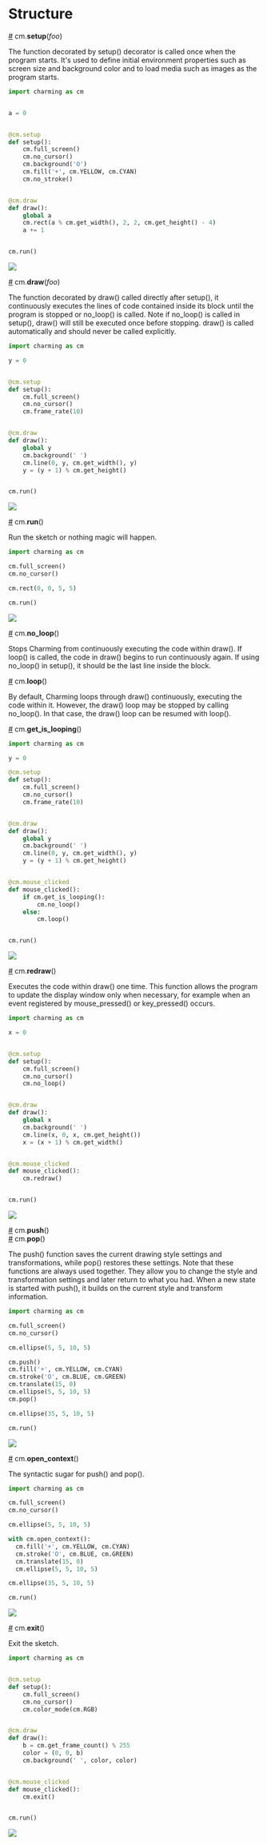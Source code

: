 # Structure

<a name="setup" href="#setup">#</a> cm.**setup**(*foo*)

The function decorated by setup() decorator is called once when the program starts. It's used to define initial environment properties such as screen size and background color and to load media such as images as the program starts.

```py
import charming as cm


a = 0


@cm.setup
def setup():
    cm.full_screen()
    cm.no_cursor()
    cm.background('O')
    cm.fill('+', cm.YELLOW, cm.CYAN)
    cm.no_stroke()


@cm.draw
def draw():
    global a
    cm.rect(a % cm.get_width(), 2, 2, cm.get_height() - 4)
    a += 1


cm.run()
```

<img src="https://raw.githubusercontent.com/gh2hq/public-files/master/test_setup.gif" />

<a name="draw" href="#draw">#</a> cm.**draw**(*foo*)

The function decorated by draw() called directly after setup(), it continuously executes the lines of code contained inside its block until the program is stopped or no_loop() is called. Note if no_loop() is called in setup(), draw() will still be executed once before stopping. draw() is called automatically and should never be called explicitly.

```py
import charming as cm

y = 0


@cm.setup
def setup():
    cm.full_screen()
    cm.no_cursor()
    cm.frame_rate(10)


@cm.draw
def draw():
    global y
    cm.background(' ')
    cm.line(0, y, cm.get_width(), y)
    y = (y + 1) % cm.get_height()


cm.run()
```

<img src="https://raw.githubusercontent.com/gh2hq/public-files/master/test_draw.gif" />

<a name="run" href="#run">#</a> cm.**run**()

Run the sketch or nothing magic will happen.

```py
import charming as cm

cm.full_screen()
cm.no_cursor()

cm.rect(0, 0, 5, 5)

cm.run()
```

<img src="https://raw.githubusercontent.com/gh2hq/public-files/master/test_run.png" />

<a name="no_loop" href="#no_loop">#</a> cm.**no_loop**()

Stops Charming from continuously executing the code within draw(). If loop() is called, the code in draw() begins to run continuously again. If using no_loop() in setup(), it should be the last line inside the block.

<a name="loop" href="#loop">#</a> cm.**loop**()

By default, Charming loops through draw() continuously, executing the code within it. However, the draw() loop may be stopped by calling no_loop(). In that case, the draw() loop can be resumed with loop().

<a name="get_is_looping" href="#get_is_looping">#</a> cm.**get_is_looping**()

```py
import charming as cm

y = 0

@cm.setup
def setup():
    cm.full_screen()
    cm.no_cursor()
    cm.frame_rate(10)


@cm.draw
def draw():
    global y
    cm.background(' ')
    cm.line(0, y, cm.get_width(), y)
    y = (y + 1) % cm.get_height()


@cm.mouse_clicked
def mouse_clicked():
    if cm.get_is_looping():
        cm.no_loop()
    else:
        cm.loop()


cm.run()
```

<img src="https://raw.githubusercontent.com/gh2hq/public-files/master/test_loop.gif" />

<a name="redraw" href="#redraw">#</a> cm.**redraw**()

Executes the code within draw() one time. This function allows the program to update the display window only when necessary, for example when an event registered by mouse_pressed() or key_pressed() occurs.

```py
import charming as cm

x = 0


@cm.setup
def setup():
    cm.full_screen()
    cm.no_cursor()
    cm.no_loop()


@cm.draw
def draw():
    global x
    cm.background(' ')
    cm.line(x, 0, x, cm.get_height())
    x = (x + 1) % cm.get_width()


@cm.mouse_clicked
def mouse_clicked():
    cm.redraw()


cm.run()
```

<img src="https://raw.githubusercontent.com/gh2hq/public-files/master/test_redraw.gif" />

<a name="push" href="#push">#</a> cm.**push**() <br/>
<a name="pop" href="#pop">#</a> cm.**pop**()

The push() function saves the current drawing style settings and transformations, while pop() restores these settings. Note that these functions are always used together. They allow you to change the style and transformation settings and later return to what you had. When a new state is started with push(), it builds on the current style and transform information.

```py
import charming as cm

cm.full_screen()
cm.no_cursor()

cm.ellipse(5, 5, 10, 5)

cm.push()
cm.fill('+', cm.YELLOW, cm.CYAN)
cm.stroke('O', cm.BLUE, cm.GREEN)
cm.translate(15, 0)
cm.ellipse(5, 5, 10, 5)
cm.pop()

cm.ellipse(35, 5, 10, 5)

cm.run()
```

<img src="https://raw.githubusercontent.com/gh2hq/public-files/master/test_push.png" />

<a name="open_context" href="#open_context">#</a> cm.**open_context**()

The syntactic sugar for push() and pop().

```py
import charming as cm

cm.full_screen()
cm.no_cursor()

cm.ellipse(5, 5, 10, 5)

with cm.open_context():
  cm.fill('+', cm.YELLOW, cm.CYAN)
  cm.stroke('O', cm.BLUE, cm.GREEN)
  cm.translate(15, 0)
  cm.ellipse(5, 5, 10, 5)

cm.ellipse(35, 5, 10, 5)

cm.run()
```

<img src="https://raw.githubusercontent.com/gh2hq/public-files/master/test_push.png" />

<a name="exit" href="#exit">#</a> cm.**exit**()

Exit the sketch.

```py
import charming as cm


@cm.setup
def setup():
    cm.full_screen()
    cm.no_cursor()
    cm.color_mode(cm.RGB)


@cm.draw
def draw():
    b = cm.get_frame_count() % 255
    color = (0, 0, b)
    cm.background(' ', color, color)


@cm.mouse_clicked
def mouse_clicked():
    cm.exit()


cm.run()
```

<img src="https://raw.githubusercontent.com/gh2hq/public-files/master/test_exit.gif" />
